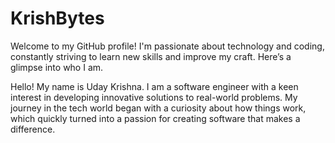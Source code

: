 # KrishBytes
Welcome to my GitHub profile! I'm passionate about technology and coding, constantly striving to learn new skills and improve my craft. Here’s a glimpse into who I am.

Hello! My name is Uday Krishna. I am a software engineer with a keen interest in developing innovative solutions to real-world problems. My journey in the tech world began with a curiosity about how things work, which quickly turned into a passion for creating software that makes a difference.
